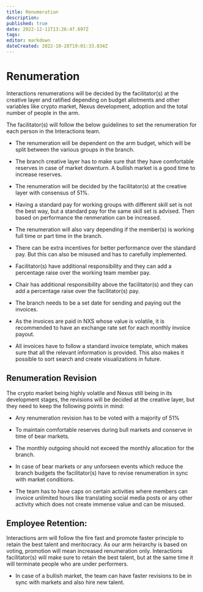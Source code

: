 ```yaml
---
title: Renumeration
description: 
published: true
date: 2022-12-11T13:26:47.697Z
tags: 
editor: markdown
dateCreated: 2022-10-28T19:01:33.834Z
---
```


# Renumeration

Interactions renumerations will be decided by the facilitator(s) at the creative layer and ratified depending on budget allotments and other variables like crypto market, Nexus development, adoption and the total number of people in the arm.

The facilitator(s) will follow the below guidelines to set the renumeration for each person in the Interactions team.

-	The renumeration will be dependent on the arm budget, which will be split between the various groups in the branch.

- The branch creative layer has to make sure that they have comfortable reserves in case of market downturn. A bullish market is a good time to increase reserves. 

-	The renumeration will be decided by the facilitator(s) at the creative layer with consensus of 51%.

-	Having a standard pay for working groups with different skill set is not the best way, but a standard pay for the same skill set is advised. Then based on performance the renmeration can be increased.

- The renumeration will also vary depending if the member(s) is working full time or part time in the branch.

-	There can be extra incentives for better performance over the standard pay. But this can also be misused and has to carefully implemented.

-	Facilitator(s) have additional responsibility and they can add a percentage raise over the working team member pay.

-	Chair has additional responsibility above the facilitator(s) and they can add a percentage raise over the facilitator(s) pay.

-	The branch needs to be a set date for sending and paying out the invoices.

-	As the invoices are paid in NXS whose value is volatile, it is recommended to have an exchange rate set for each monthly invoice payout.

-	All invoices have to follow a standard invoice template, which makes sure that all the relevant information is provided. This also makes it possible to sort search and create visualizations in future.


## Renumeration Revision
The crypto market being highly volatile and Nexus still being in its development stages, the revisions will be decided at the creative layer, but they need to keep the following points in mind:

- Any renumeration revision has to be voted with a majority of 51%

- To maintain comfortable reserves during bull markets and conserve in time of bear markets.

- The monthly outgoing should not exceed the monthly allocation for the branch.

- In case of bear markets or any unforseen events which reduce the branch budgets the facilitator(s) have to revise renumeration in sync with market conditions.

- The team has to have caps on certain activities where members can invoice unlimited hours like translating social media posts or any other activity which does not create immense value and can be misused.


## Employee Retention:

Interactions arm will follow the fire fast and promote faster principle to retain the best talent and meritocracy. As our arm heirarchy is based on voting, promotion will mean increased renumeration only. Interactions facilitator(s) will make sure to retain the best talent, but at the same time it will terminate people who are under performers.

- In case of a bullish market, the team can have faster revisions to be in sync with markets and also hire new talent.


